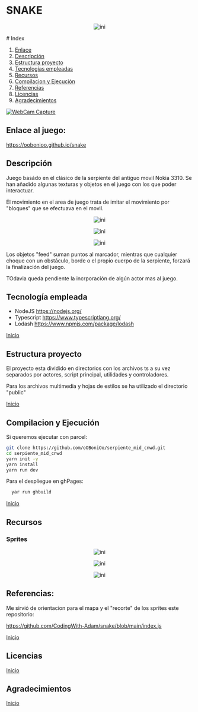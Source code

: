 # SNAKE

<p align='center'><img src="./public/imgs/snake_logo.jpg" alt= "ini"></p>
<div id='id0'/>
# Index

1. [Enlace](#id1)
2. [Descripción](#id2)
3. [Estructura proyecto](#id4)
4. [Tecnologías empleadas](#id3)
5. [Recursos](#id5)
6. [Compilacion y Ejecución](#id6)
7. [Referencias](#id7)
8. [Licencias](#id7)
9. [Agradecimientos](#id8)

[![WebCam Capture](https://img.youtube.com/vi/OYXPH796qXE/0.jpg)](https://www.youtube.com/embed/OYXPH796qXE?start=127)

<div id='id1'/>

## Enlace al juego:

<a href='https://oobonioo.github.io/snake'>https://oobonioo.github.io/snake</a>

<div id='id2'/>

## Descripción

<p>Juego basádo en el clásico de la serpiente del antiguo movil Nokia 3310. Se han añadido algunas texturas y objetos en el juego con los que poder interactuar.</p>

<p>El movimiento en el area de juego trata de imitar el movimiento por "bloques" que se efectuava en el movil. </p>
<p align='center'><img src="./public/imgs/gameOver1.png" alt= "ini"></p>
<p align='center'><img src="./public/imgs/gameOver2.png" alt= "ini"></p>
<p align='center'><img src="./public/imgs/gameOver3.png" alt= "ini"></p>
<p>Los objetos "feed" suman puntos al marcador, mientras que cualquier choque con un obstáculo, borde o el propio cuerpo de la serpiente, forzará la finalización del juego. </p>

<p>TOdavia queda pendiente la incrporación de algún actor mas al juego.</p>

<div id='id3'/>

## Tecnología empleada

- NodeJS https://nodejs.org/
- Typescript https://www.typescriptlang.org/
- Lodash https://www.npmjs.com/package/lodash

[Inicio](#id0)

<div id='id4'/>

## Estructura proyecto

<p>El proyecto esta dividido en directorios con los archivos ts a su vez separados por actores, script principal, utilidades y controladores.
  
  Para los archivos multimedia y hojas de estilos se ha utilizado el directorio "public"</p>

[Inicio](#id0)

<div id='id5'/>

## Compilacion y Ejecución

Si queremos ejecutar con parcel:

```sh
git clone https://github.com/oOBoniOo/serpiente_mid_cnwd.git
cd serpiente_mid_cnwd
yarn init -y
yarn install
yarn run dev
```

Para el despliegue en ghPages:

```sh
  yar run ghbuild
```

[Inicio](#id0)

<div id='id6'/>

## Recursos

### Sprites

<p align='center'><img src="./public/imgs/snake_64.png" alt= "ini"></p>
<p align='center'><img src="./public/imgs/numbers.png" alt= "ini"></p>
<p align='center'><img src="./public/imgs/walls.png" alt= "ini"></p>

<div id='id7'/>

## Referencias:

Me sirvió de orientacion para el mapa y el "recorte" de los sprites este repositorio:

<a href='  https://github.com/CodingWith-Adam/snake/blob/main/index.js
'> https://github.com/CodingWith-Adam/snake/blob/main/index.js
</a>

[Inicio](#id0)

<div id='id7'/>

## Licencias

[Inicio](#id0)

<div id='id8'/>

## Agradecimientos

[Inicio](#id0)
